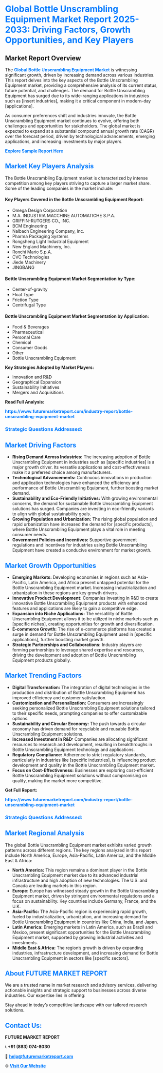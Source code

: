 <h1 style="color: #007BFF;">Global Bottle Unscrambling Equipment Market Report 2025-2033: Driving Factors, Growth Opportunities, and Key Players</h1>

<section id="overview">
<h2>Market Report Overview</h2>
<p>The <a href="https://www.futuremarketreport.com/industry-report/bottle-unscrambling-equipment-market" style="color: #007BFF; text-decoration: none;"><strong>Global Bottle Unscrambling Equipment Market</strong></a> is witnessing significant growth, driven by increasing demand across various industries. This report delves into the key aspects of the Bottle Unscrambling Equipment market, providing a comprehensive analysis of its current status, future potential, and challenges. The demand for Bottle Unscrambling Equipment has surged due to its wide-ranging applications in industries such as [insert industries], making it a critical component in modern-day [applications].</p>
<p>As consumer preferences shift and industries innovate, the Bottle Unscrambling Equipment market continues to evolve, offering both challenges and opportunities for stakeholders. The global market is expected to expand at a substantial compound annual growth rate (CAGR) over the forecast period, driven by technological advancements, emerging applications, and increasing investments by major players.</p>
</section>

<section id="overview">
<p><a href="https://www.futuremarketreport.com/request-sample/reportId=128651" style="color: #007BFF; text-decoration: none;"><strong>Explore Sample Report Here</strong></a></p>
</section>

<section id="key-players">
<h2 style="color: #007BFF;">Market Key Players Analysis</h2>
<p>The Bottle Unscrambling Equipment market is characterized by intense competition among key players striving to capture a larger market share. Some of the leading companies in the market include:</p>
<h4>Key Players Covered in the Bottle Unscrambling Equipment Report:</h4>
<ul><li>Omega Design Corporation</li><li>M.A. INDUSTRIA MACCHINE AUTOMATICHE S.P.A.</li><li>GRIFFIN-RUTGERS CO., INC.</li><li>BCM Engineering</li><li>Nalbach Engineering Company, Inc.</li><li>Pharma Packaging Systems</li><li>Rongsheng Light Industrial Equipment</li><li>New England Machinery, Inc.</li><li>Ronchi Mario S.p.A.</li><li>CVC Technologies</li><li>Jiede Machinery</li><li>JINGBANG</li></ul>
<h4>Bottle Unscrambling Equipment Market Segmentation by Type:</h4>
<ul><li>Center-of-gravity</li><li>Float Type</li><li>Friction Type</li><li>Centrifugal Type</li></ul>

<h4>Bottle Unscrambling Equipment Market Segmentation by Application:</h4>
<ul><li>Food &amp; Beverages</li><li>Pharmaceutical</li><li>Personal Care</li><li>Chemical</li><li>Consumer Goods</li><li>Other</li><li>Bottle Unscrambling Equipment</li></ul>
<p><strong>Key Strategies Adopted by Market Players:</strong></p>
<ul>
<li>Innovation and R&D</li>
<li>Geographical Expansion</li>
<li>Sustainability Initiatives</li>
<li>Mergers and Acquisitions</li>
</ul>
</section>

<section>
<p><strong>Read Full Analysis: </strong></p><a href="https://www.futuremarketreport.com/industry-report/bottle-unscrambling-equipment-market" style="color: #007BFF; text-decoration: none;"><strong>https://www.futuremarketreport.com/industry-report/bottle-unscrambling-equipment-market</strong></a>
<h3 style="color: #007BFF;">Strategic Questions Addressed:</h3>
</section>

<section id="driving-factors">
<h2 style="color: #007BFF;">Market Driving Factors</h2>
<ul>
<li><strong>Rising Demand Across Industries:</strong> The increasing adoption of Bottle Unscrambling Equipment in industries such as [specific industries] is a major growth driver. Its versatile applications and cost-effectiveness make it a preferred choice among manufacturers.</li>
<li><strong>Technological Advancements:</strong> Continuous innovations in production and application technologies have enhanced the efficiency and performance of Bottle Unscrambling Equipment, further boosting market demand.</li>
<li><strong>Sustainability and Eco-Friendly Initiatives:</strong> With growing environmental concerns, the demand for sustainable Bottle Unscrambling Equipment solutions has surged. Companies are investing in eco-friendly variants to align with global sustainability goals.</li>
<li><strong>Growing Population and Urbanization:</strong> The rising global population and rapid urbanization have increased the demand for [specific products], where Bottle Unscrambling Equipment plays a vital role in meeting consumer needs.</li>
<li><strong>Government Policies and Incentives:</strong> Supportive government regulations and incentives for industries using Bottle Unscrambling Equipment have created a conducive environment for market growth.</li>
</ul>
</section>

<section id="growth-opportunities">
<h2 style="color: #007BFF;">Market Growth Opportunities</h2>
<ul>
<li><strong>Emerging Markets:</strong> Developing economies in regions such as Asia-Pacific, Latin America, and Africa present untapped potential for the Bottle Unscrambling Equipment market. Increasing industrialization and urbanization in these regions are key growth drivers.</li>
<li><strong>Innovative Product Development:</strong> Companies investing in R&D to create innovative Bottle Unscrambling Equipment products with enhanced features and applications are likely to gain a competitive edge.</li>
<li><strong>Expansion into Niche Applications:</strong> The versatility of Bottle Unscrambling Equipment allows it to be utilized in niche markets such as [specific niches], creating opportunities for growth and diversification.</li>
<li><strong>E-commerce Growth:</strong> The rise of e-commerce platforms has created a surge in demand for Bottle Unscrambling Equipment used in [specific applications], further boosting market growth.</li>
<li><strong>Strategic Partnerships and Collaborations:</strong> Industry players are forming partnerships to leverage shared expertise and resources, driving the development and adoption of Bottle Unscrambling Equipment products globally.</li>
</ul>
</section>

<section id="trending-factors">
<h2 style="color: #007BFF;">Market Trending Factors</h2>
<ul>
<li><strong>Digital Transformation:</strong> The integration of digital technologies in the production and distribution of Bottle Unscrambling Equipment has improved efficiency and customer satisfaction.</li>
<li><strong>Customization and Personalization:</strong> Consumers are increasingly seeking personalized Bottle Unscrambling Equipment solutions tailored to their specific needs, prompting companies to offer customizable options.</li>
<li><strong>Sustainability and Circular Economy:</strong> The push towards a circular economy has driven demand for recyclable and reusable Bottle Unscrambling Equipment solutions.</li>
<li><strong>Increased Investment in R&D:</strong> Companies are allocating significant resources to research and development, resulting in breakthroughs in Bottle Unscrambling Equipment technology and applications.</li>
<li><strong>Regulatory Compliance:</strong> Adherence to strict regulatory standards, particularly in industries like [specific industries], is influencing product development and quality in the Bottle Unscrambling Equipment market.</li>
<li><strong>Focus on Cost-Effectiveness:</strong> Businesses are exploring cost-efficient Bottle Unscrambling Equipment solutions without compromising on quality, making the market more competitive.</li>
</ul>
</section>

<section>
<p><strong>Get Full Report: </strong></p><a href="https://www.futuremarketreport.com/industry-report/bottle-unscrambling-equipment-market" style="color: #007BFF; text-decoration: none;"><strong>https://www.futuremarketreport.com/industry-report/bottle-unscrambling-equipment-market</strong></a>
<h3 style="color: #007BFF;">Strategic Questions Addressed:</h3>
</section>


<section id="regional-analysis">
<h2 style="color: #007BFF;">Market Regional Analysis</h2>
<p>The global Bottle Unscrambling Equipment market exhibits varied growth patterns across different regions. The key regions analyzed in this report include North America, Europe, Asia-Pacific, Latin America, and the Middle East & Africa:</p>
<ul>
<li><strong>North America:</strong> This region remains a dominant player in the Bottle Unscrambling Equipment market due to its advanced industrial infrastructure and high adoption of new technologies. The U.S. and Canada are leading markets in this region.</li>
<li><strong>Europe:</strong> Europe has witnessed steady growth in the Bottle Unscrambling Equipment market, driven by stringent environmental regulations and a focus on sustainability. Key countries include Germany, France, and the U.K.</li>
<li><strong>Asia-Pacific:</strong> The Asia-Pacific region is experiencing rapid growth, fueled by industrialization, urbanization, and increasing demand for Bottle Unscrambling Equipment in countries like China, India, and Japan.</li>
<li><strong>Latin America:</strong> Emerging markets in Latin America, such as Brazil and Mexico, present significant opportunities for the Bottle Unscrambling Equipment market, supported by growing industrial activities and investments.</li>
<li><strong>Middle East & Africa:</strong> The region’s growth is driven by expanding industries, infrastructure development, and increasing demand for Bottle Unscrambling Equipment in sectors like [specific sectors].</li>
</ul>
</section>

<footer>
<h2 style="color: #007BFF;">About FUTURE MARKET REPORT</h2>
<p>We are a trusted name in market research and advisory services, delivering actionable insights and strategic support to businesses across diverse industries. Our expertise lies in offering:</p>

<p>Stay ahead in today’s competitive landscape with our tailored research solutions.</p>

<h2 style="color: #007BFF;">Contact Us:</h2>
<p><strong>FUTURE MARKET REPORT</strong></p>
<p>📞 <strong>+91 (883) 074-8030</strong></p>
<p>📧 <strong><a href="mailto:help@futuremarketreport.com" style="color: #007BFF;">help@futuremarketreport.com</a></strong></p>
<p>🌐 <strong><a href="https://www.futuremarketreport.com/" style="color: #007BFF;">Visit Our Website</a></strong></p>
</footer>